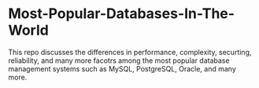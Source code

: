 # Most-Popular-Databases-In-The-World
This repo discusses the differences in performance, complexity, securting, reliability, and many more facotrs among the most popular database management systems such as MySQL, PostgreSQL, Oracle, and many more.
